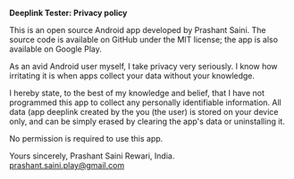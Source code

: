 **Deeplink Tester: Privacy policy**

This is an open source Android app developed by Prashant Saini. The source code is available on GitHub under the MIT license; the app is also available on Google Play.

As an avid Android user myself, I take privacy very seriously. I know how irritating it is when apps collect your data without your knowledge.

I hereby state, to the best of my knowledge and belief, that I have not programmed this app to collect any personally identifiable information. All data (app deeplink created by the you (the user) is stored on your device only, and can be simply erased by clearing the app's data or uninstalling it.

No permission is required to use this app.

Yours sincerely,
Prashant Saini
Rewari, India.
prashant.saini.play@gmail.com
